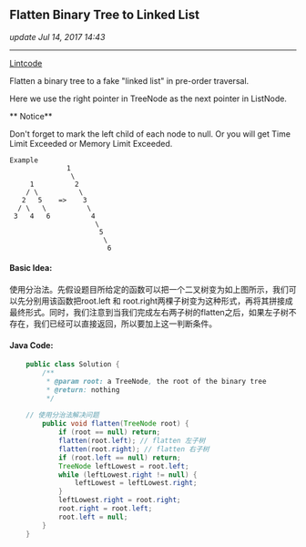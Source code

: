 ## Flatten Binary Tree to Linked List
_update Jul 14, 2017 14:43_

---
[Lintcode](http://www.lintcode.com/en/problem/flatten-binary-tree-to-linked-list/)

Flatten a binary tree to a fake "linked list" in pre-order traversal.

Here we use the right pointer in TreeNode as the next pointer in ListNode.

** Notice**

Don't forget to mark the left child of each node to null. Or you will get Time Limit Exceeded or Memory Limit Exceeded.


    Example
                  1
                   \
         1          2
        / \          \
       2   5    =>    3
      / \   \          \
     3   4   6          4
                         \
                          5
                           \
                            6 
                            
#### Basic Idea:
使用分治法。先假设题目所给定的函数可以把一个二叉树变为如上图所示，我们可以先分别用该函数把root.left 和 root.right两棵子树变为这种形式，再将其拼接成最终形式。同时，我们注意到当我们完成左右两子树的flatten之后，如果左子树不存在，我们已经可以直接返回，所以要加上这一判断条件。

#### Java Code:
```java
    public class Solution {
        /**
         * @param root: a TreeNode, the root of the binary tree
         * @return: nothing
         */
         
    // 使用分治法解决问题 
        public void flatten(TreeNode root) {
            if (root == null) return;
            flatten(root.left); // flatten 左子树
            flatten(root.right); // flatten 右子树
            if (root.left == null) return;
            TreeNode leftLowest = root.left;
            while (leftLowest.right != null) {
                leftLowest = leftLowest.right;
            }
            leftLowest.right = root.right;
            root.right = root.left;
            root.left = null;
        }
    }
```